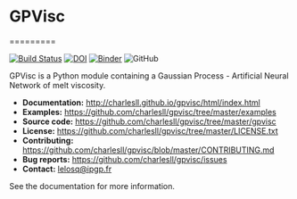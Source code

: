 # GPVisc
=========

[![Build Status](https://travis-ci.org/charlesll/rampy.svg?branch=master)](https://travis-ci.org/charlesll/rampy)
[![DOI](https://zenodo.org/badge/DOI/10.5281/zenodo.1168729.svg)](https://doi.org/10.5281/zenodo.1168729) [![Binder](https://mybinder.org/badge_logo.svg)](https://mybinder.org/v2/gh/charlesll/rampy.git/master)
![GitHub](https://img.shields.io/github/license/charlesll/rampy)


GPVisc is a Python module containing a Gaussian Process - Artificial Neural Network of melt viscosity.

- **Documentation:** http://charlesll.github.io/gpvisc/html/index.html
- **Examples:** https://github.com/charlesll/gpvisc/tree/master/examples
- **Source code:** https://github.com/charlesll/gpvisc/tree/master/gpvisc
- **License:** https://github.com/charlesll/gpvisc/tree/master/LICENSE.txt
- **Contributing:** https://github.com/charlesll/gpvisc/blob/master/CONTRIBUTING.md
- **Bug reports:** https://github.com/charlesll/gpvisc/issues
- **Contact:** lelosq@ipgp.fr

See the documentation for more information.
